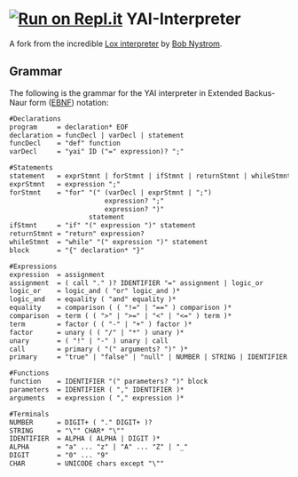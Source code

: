 [![Run on Repl.it](https://repl.it/badge/github/Uriegas/YAI-Interpreter)](https://repl.it/@Uriegas/YAI-Interpreter)
YAI-Interpreter
==================

A fork from the incredible [Lox interpreter](https://github.com/munificent/craftinginterpreters/tree/master/java/com/craftinginterpreters/lox) by [Bob Nystrom](https://github.com/munificent).  

## Grammar  
The following is the grammar for the YAI interpreter in Extended Backus-Naur form ([EBNF](https://en.wikipedia.org/wiki/Extended_Backus%E2%80%93Naur_form)) notation:  
```md
#Declarations
program     = declaration* EOF
declaration = funcDecl | varDecl | statement
funcDecl    = "def" function
varDecl     = "yai" ID ("=" expression)? ";"

#Statements
statement   = exprStmnt | forStmnt | ifStmnt | returnStmnt | whileStmnt | block
exprStmnt   = expression ";"
forStmnt    = "for" "(" (varDecl | exprStmnt | ";")
                        expression? ";"
                        expression? ")"
                    statement
ifStmnt     = "if" "(" expression ")" statement
returnStmnt = "return" expression?
whileStmnt  = "while" "(" expression ")" statement
block       = "{" declaration* "}"

#Expressions
expression  = assignment
assignment  = ( call "." )? IDENTIFIER "=" assignment | logic_or
logic_or    = logic_and ( "or" logic_and )*
logic_and   = equality ( "and" equality )*
equality    = comparison ( ( "!=" | "==" ) comparison )*
comparison  = term ( ( ">" | ">=" | "<" | "<=" ) term )*
term        = factor ( ( "-" | "+" ) factor )*
factor      = unary ( ( "/" | "*" ) unary )*
unary       = ( "!" | "-" ) unary | call
call        = primary ( "(" arguments? ")" )*
primary     = "true" | "false" | "null" | NUMBER | STRING | IDENTIFIER | "(" expression ")"

#Functions
function    = IDENTIFIER "(" parameters? ")" block
parameters  = IDENTIFIER ( "," IDENTIFIER )*
arguments   = expression ( "," expression )*

#Terminals
NUMBER      = DIGIT+ ( "." DIGIT+ )?
STRING      = "\"" CHAR* "\""
IDENTIFIER  = ALPHA ( ALPHA | DIGIT )*
ALPHA       = "a" ... "z" | "A" ... "Z" | "_"
DIGIT       = "0" ... "9"
CHAR        = UNICODE chars except "\""
```
